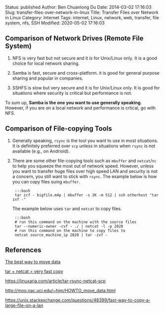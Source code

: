 Status: published
Author: Ben Chuanlong Du
Date: 2014-03-02 17:16:03
Slug: transfer-files-over-network-in-linux
Title: Transfer Files over Network in Linux
Category: Internet
Tags: internet, Linux, network, web, transfer, file system, nfs, SSH
Modified: 2020-05-02 17:16:03


## Comparison of Network Drives (Remote File System)

1. NFS is very fast but not secure and it is for Unix/Linux only. 
    It is a good choice for local network sharing.

2. Samba is fast, secure and cross-platform. 
    it is good for general purpose sharing and popular in companies.

3. SSHFS is slow but very secure and it is for Unix/Linux only. 
    It is good for situations where security is critical but performance is not.

To sum up,
**Samba is the one you want to use generally speaking**.
However,
if you are on a local network and performance is crtical, 
go with NFS.

## Comparison of File-copying Tools

1. Generally speaking, 
    `rsync` is the tool you want to use in most situations. 
    It is definitely preferred over `scp` 
    unless in situations when `rsync` is not available (e.g., on Andrioid).

2. There are some other file-copying tools such as `mbuffer` and `netcat`/`nc`
    to help you squeeze the most out of network speed.
    However,
    unless you want to transfer huge files over high speed LAN
    and security is not a concern,
    you still want to stick with `rsync`.
    The example below is how you can copy files suing `mbuffer`.

        :::bash
        tar zcf - bigfile.m4p | mbuffer -s 1K -m 512 | ssh otherhost "tar zxf -"

    The example below uses `tar` and `netcat` to copy files.

        :::bash
        # run this command on the machine with the source files
        tar --numeric-owner -cvf - ./ | netcat -l -p 2020
        # run this command on the machine to copy files to
        netcat source_machine_ip 2020 | tar -zxf -

## References

[The best way to move data](https://linuxaria.com/article/tar-rsync-netcat-scp)

[tar + netcat = very fast copy](http://blog.alanporter.com/2015-04-13/fast-copy/)

https://linuxaria.com/article/tar-rsync-netcat-scp

http://moo.nac.uci.edu/~hjm/HOWTO_move_data.html

https://unix.stackexchange.com/questions/48399/fast-way-to-copy-a-large-file-on-a-lan

